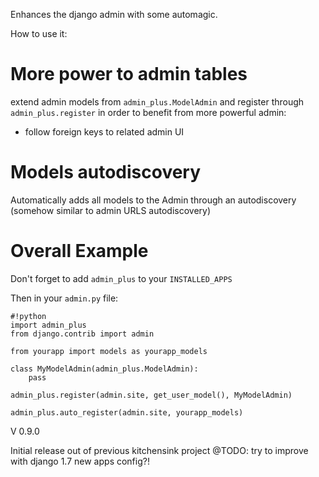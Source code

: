 Enhances the django admin with some automagic.

How to use it:

More power to admin tables
==========================

extend admin models from `admin_plus.ModelAdmin` and register through 
`admin_plus.register` in order to benefit from more powerful admin:
 * follow foreign keys to related admin UI



Models autodiscovery
====================

Automatically adds all models to the Admin through an autodiscovery (somehow similar to admin URLS autodiscovery)

Overall Example
===============

Don't forget to add `admin_plus` to your `INSTALLED_APPS`

Then in your `admin.py` file:

```
#!python
import admin_plus
from django.contrib import admin

from yourapp import models as yourapp_models

class MyModelAdmin(admin_plus.ModelAdmin):
    pass

admin_plus.register(admin.site, get_user_model(), MyModelAdmin)

admin_plus.auto_register(admin.site, yourapp_models)
```




V 0.9.0

Initial release out of previous kitchensink project
@TODO: try to improve with django 1.7 new apps config?!
